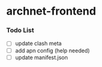 # archnet-frontend

### Todo List
- [ ] update clash meta
- [ ] add apn config (help needed)
- [ ] update manifest.json
